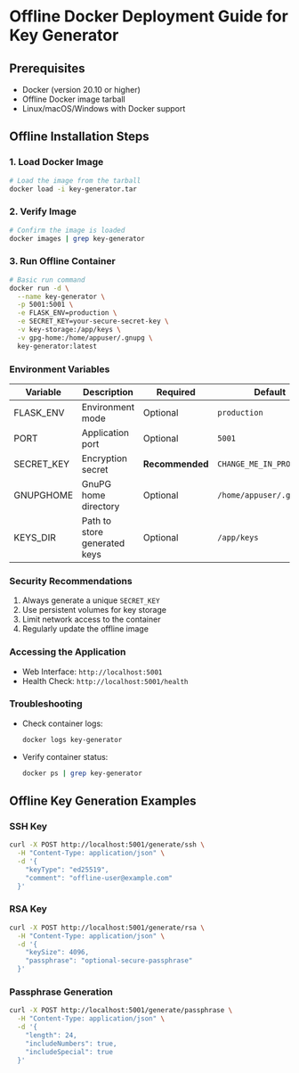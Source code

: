 # Offline Docker Deployment Guide for Key Generator

## Prerequisites

- Docker (version 20.10 or higher)
- Offline Docker image tarball
- Linux/macOS/Windows with Docker support

## Offline Installation Steps

### 1. Load Docker Image

```bash
# Load the image from the tarball
docker load -i key-generator.tar
```

### 2. Verify Image

```bash
# Confirm the image is loaded
docker images | grep key-generator
```

### 3. Run Offline Container

```bash
# Basic run command
docker run -d \
  --name key-generator \
  -p 5001:5001 \
  -e FLASK_ENV=production \
  -e SECRET_KEY=your-secure-secret-key \
  -v key-storage:/app/keys \
  -v gpg-home:/home/appuser/.gnupg \
  key-generator:latest
```

### Environment Variables

| Variable | Description | Required | Default |
|----------|-------------|----------|---------|
| FLASK_ENV | Environment mode | Optional | `production` |
| PORT | Application port | Optional | `5001` |
| SECRET_KEY | Encryption secret | **Recommended** | `CHANGE_ME_IN_PRODUCTION` |
| GNUPGHOME | GnuPG home directory | Optional | `/home/appuser/.gnupg` |
| KEYS_DIR | Path to store generated keys | Optional | `/app/keys` |

### Security Recommendations

1. Always generate a unique `SECRET_KEY`
2. Use persistent volumes for key storage
3. Limit network access to the container
4. Regularly update the offline image

### Accessing the Application

- Web Interface: `http://localhost:5001`
- Health Check: `http://localhost:5001/health`

### Troubleshooting

- Check container logs: 
  ```bash
  docker logs key-generator
  ```
- Verify container status:
  ```bash
  docker ps | grep key-generator
  ```

## Offline Key Generation Examples

### SSH Key
```bash
curl -X POST http://localhost:5001/generate/ssh \
  -H "Content-Type: application/json" \
  -d '{
    "keyType": "ed25519",
    "comment": "offline-user@example.com"
  }'
```

### RSA Key
```bash
curl -X POST http://localhost:5001/generate/rsa \
  -H "Content-Type: application/json" \
  -d '{
    "keySize": 4096,
    "passphrase": "optional-secure-passphrase"
  }'
```

### Passphrase Generation
```bash
curl -X POST http://localhost:5001/generate/passphrase \
  -H "Content-Type: application/json" \
  -d '{
    "length": 24,
    "includeNumbers": true,
    "includeSpecial": true
  }'
```
